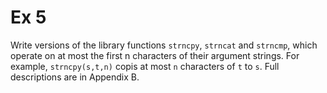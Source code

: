 # Ex 5

Write versions of the library functions `strncpy`, `strncat` and `strncmp`, which operate on at most the first n characters of their argument strings. For example, `strncpy(s,t,n)`  copis at most `n` characters of `t` to `s`. Full descriptions are in Appendix B.
